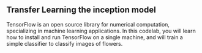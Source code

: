 ## Transfer Learning the inception model

TensorFlow is an open source library for numerical computation, specializing in machine learning applications. In this codelab, you will learn how to install and run TensorFlow on a single machine, and will train a simple classifier to classify images of flowers.
